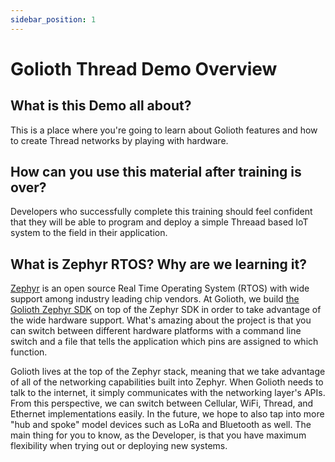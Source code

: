 ```yaml
---
sidebar_position: 1
---
```


# Golioth Thread Demo Overview

## What is this Demo all about?

This is a place where you're going to learn about Golioth features and how to create Thread networks by playing with hardware. 

## How can you use this material after training is over?

Developers who successfully complete this training should feel confident that they will be able to program and deploy a simple Threaad based IoT system to the field in their application.

## What is Zephyr RTOS? Why are we learning it?

[Zephyr](https://zephyrproject.org/) is an open source Real Time Operating System (RTOS) with wide support among industry leading chip vendors. At Golioth, we build [the Golioth Zephyr SDK](https://github.com/golioth/golioth-zephyr-sdk) on top of the Zephyr SDK in order to take advantage of the wide hardware support. What's amazing about the project is that you can switch between different hardware platforms with a command line switch and a file that tells the application which pins are assigned to which function.

Golioth lives at the top of the Zephyr stack, meaning that we take advantage of all of the networking capabilities built into Zephyr. When Golioth needs to talk to the internet, it simply communicates with the networking layer's APIs. From this perspective, we can switch between Cellular, WiFi, Thread, and Ethernet implementations easily. In the future, we hope to also tap into more "hub and spoke" model devices such as LoRa and Bluetooth as well. The main thing for you to know, as the Developer, is that you have maximum flexibility when trying out or deploying new systems.
